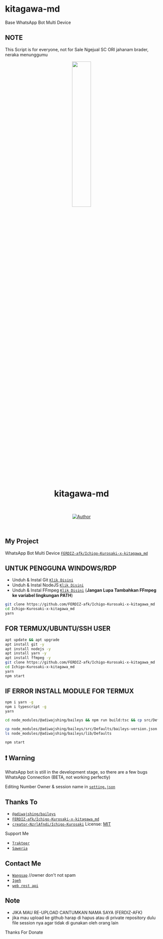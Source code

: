 # kitagawa-md
Base WhatsApp Bot Multi Device

## NOTE
This Script is for everyone, not for Sale
Ngejual SC ORI jahanam brader, neraka menunggumu

<p align="center">
	<img src="https://avatars.githubusercontent.com/u/69185890?v=4" width="35%" style="margin-left: auto;margin-right: auto;display: block;">
</p>
<h1 align="center">kitagawa-md</h1>
<br>
<p align="center">
<a href="https://github.com/FERDIZ-afk"><img title="Author" src="https://img.shields.io/badge/AUTHOR-FERDIZ afk-orange.svg?style=for-the-badge&logo=github"></a>


</p>
<br>

## My Project
WhatsApp Bot Multi Device [`FERDIZ-afk/Ichigo-Kurosaki-x-kitagawa_md`](https://github.com/FERDIZ-afk/Ichigo-Kurosaki-x-kitagawa_md)


## UNTUK PENGGUNA WINDOWS/RDP

* Unduh & Instal Git [`Klik Disini`](https://git-scm.com/downloads)
* Unduh & Instal NodeJS [`Klik Disini`](https://nodejs.org/en/download)
* Unduh & Instal FFmpeg [`Klik Disini`](https://ffmpeg.org/download.html) (**Jangan Lupa Tambahkan FFmpeg ke variabel lingkungan PATH**)


```bash
git clone https://github.com/FERDIZ-afk/Ichigo-Kurosaki-x-kitagawa_md
cd Ichigo-Kurosaki-x-kitagawa_md
yarn
```


## FOR TERMUX/UBUNTU/SSH USER

```bash
apt update && apt upgrade
apt install git -y
apt install nodejs -y
apt install yarn -y
apt install ffmpeg -y
git clone https://github.com/FERDIZ-afk/Ichigo-Kurosaki-x-kitagawa_md
cd Ichigo-Kurosaki-x-kitagawa_md
yarn
npm start
```

## IF ERROR INSTALL MODULE FOR TERMUX

```bash
npm i yarn -g
npm i typescript -g
yarn

cd node_modules/@adiwajshing/baileys && npm run build:tsc && cp src/Defaults/baileys-version.json lib/Defaults/baileys-version.json && cd /Ichigo-Kurosaki-x-kitagawa_md

cp node_modules/@adiwajshing/baileys/src/Defaults/baileys-version.json node_modules/@adiwajshing/baileys/lib/Defaults/baileys-version.json
ls node_modules/@adiwajshing/baileys/lib/Defaults

npm start 
```

## ❗ Warning
WhatsApp bot is still in the development stage, so there are a few bugs
WhatsApp Connection (BETA, not working perfectly)

Editing Number Owner & session name in [`setting.json`](https://github.com/FERDIZ-afk/Ichigo-Kurosaki-x-kitagawa_md/blob/master/setting.json)


## Thanks To
* [`@adiwajshing/baileys`](https://github.com/adiwajshing/baileys/tree/master)
* [`FERDIZ-afk/Ichigo-Kurosaki-x-kitagawa_md`](https://github.com/FERDIZ-afk/Ichigo-Kurosaki-x-kitagawa_md)
* [`creator-NzrlAfndi/Ichigo-Kurosaki`](https://github.com/NzrlAfndi/Ichigo-Kurosaki)
License: [MIT](https://en.wikipedia.org/wiki/MIT_License)

Support Me
* [`Trakteer`](https://trakteer.id/FERDIZ-AFK/tip)
* [`Saweria`](https://saweria.co/Ferdizafk)

## Contact Me
* [`Wangsap`](https://wa.me/62878773955) //owner don't not spam
* [`Igeh`](https://instagram.com/ferdiz_afk)
* [`web rest api`](https://oni-chan.my.id/)


## Note
* JIKA MAU RE-UPLOAD CANTUMKAN NAMA SAYA (FERDIZ-AFK)
* jika mau upload ke github harap di hapus atau di private repository dulu file session nya agar tidak di gunakan oleh orang lain

Thanks For Donate

